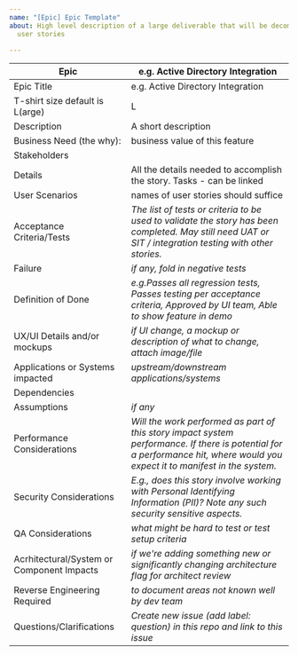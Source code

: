 ```yaml
---
name: "[Epic] Epic Template"
about: High level description of a large deliverable that will be decomposed into
  user stories

---
```


Epic | e.g. Active Directory Integration
----------|----------
Epic Title | e.g. Active Directory Integration
T-shirt size default is L(arge) | L
Description | A short description
Business Need (the why): | business value of this feature
Stakeholders | 
Details | All the details needed to accomplish the story. Tasks - can be linked
User Scenarios | names of user stories should suffice
Acceptance Criteria/Tests | _The list of tests or criteria to be used to validate the story has been completed. May still need UAT or SIT / integration testing with other stories._
Failure | _if any, fold in negative tests_
Definition of Done | _e.g.Passes all regression tests, Passes testing per acceptance criteria, Approved by UI team, Able to show feature in demo_                                                                                                    
UX/UI Details and/or mockups | _if UI change, a mockup or description of what to change, attach image/file_
Applications or Systems impacted | _upstream/downstream applications/systems_
Dependencies | 
Assumptions | _if any_
Performance Considerations | _Will the work performed as part of this story impact system performance. If there is potential for a performance hit, where would you expect it to manifest in the system._
Security Considerations | _E.g., does this story involve working with Personal Identifying Information (PII)? Note any such security sensitive aspects._
QA Considerations | _what might be hard to test or test setup criteria_
Acrhitectural/System or Component Impacts | _if we're adding something new or significantly changing architecture flag for architect review_
Reverse Engineering Required | _to document areas not known well by dev team_
Questions/Clarifications | _Create new issue (add label: question) in this repo and link to this issue_
